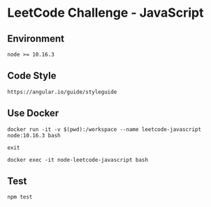 # LeetCode Challenge - JavaScript

## Environment

```
node >= 10.16.3
```

## Code Style

```
https://angular.io/guide/styleguide
```

## Use Docker

```
docker run -it -v $(pwd):/workspace --name leetcode-javascript node:10.16.3 bash

exit

docker exec -it node-leetcode-javascript bash
```

## Test

```
npm test
```

